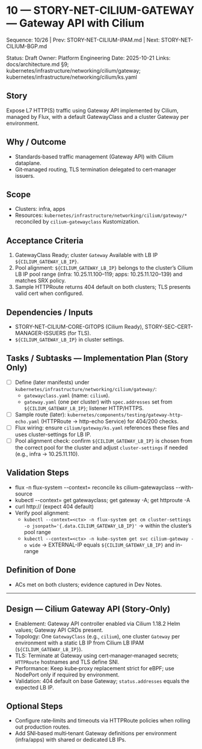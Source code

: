 # 10 — STORY-NET-CILIUM-GATEWAY — Gateway API with Cilium

Sequence: 10/26 | Prev: STORY-NET-CILIUM-IPAM.md | Next: STORY-NET-CILIUM-BGP.md

Status: Draft
Owner: Platform Engineering
Date: 2025-10-21
Links: docs/architecture.md §9; kubernetes/infrastructure/networking/cilium/gateway; kubernetes/infrastructure/networking/cilium/ks.yaml

## Story
Expose L7 HTTP(S) traffic using Gateway API implemented by Cilium, managed by Flux, with a default GatewayClass and a cluster Gateway per environment.

## Why / Outcome
- Standards‑based traffic management (Gateway API) with Cilium dataplane.
- Git‑managed routing, TLS termination delegated to cert‑manager issuers.

## Scope
- Clusters: infra, apps
- Resources: `kubernetes/infrastructure/networking/cilium/gateway/*` reconciled by `cilium-gatewayclass` Kustomization.

## Acceptance Criteria
1) GatewayClass Ready; cluster `Gateway` Available with LB IP `${CILIUM_GATEWAY_LB_IP}`.
2) Pool alignment: `${CILIUM_GATEWAY_LB_IP}` belongs to the cluster’s Cilium LB IP pool range (infra: 10.25.11.100–119; apps: 10.25.11.120–139) and matches SRX policy.
3) Sample HTTPRoute returns 404 default on both clusters; TLS presents valid cert when configured.

## Dependencies / Inputs
- STORY-NET-CILIUM-CORE-GITOPS (Cilium Ready), STORY-SEC-CERT-MANAGER-ISSUERS (for TLS).
- `${CILIUM_GATEWAY_LB_IP}` in cluster settings.

## Tasks / Subtasks — Implementation Plan (Story Only)
- [ ] Define (later manifests) under `kubernetes/infrastructure/networking/cilium/gateway/`:
  - `gatewayclass.yaml` (name: `cilium`).
  - `gateway.yaml` (one per cluster) with `spec.addresses` set from `${CILIUM_GATEWAY_LB_IP}`; listener HTTP/HTTPS.
- [ ] Sample route (later): `kubernetes/components/testing/gateway-http-echo.yaml` (HTTPRoute → http-echo Service) for 404/200 checks.
- [ ] Flux wiring: ensure `cilium/gateway/ks.yaml` references these files and uses cluster-settings for LB IP.
- [ ] Pool alignment check: confirm `${CILIUM_GATEWAY_LB_IP}` is chosen from the correct pool for the cluster and adjust `cluster-settings` if needed (e.g., infra → 10.25.11.110).

## Validation Steps
- flux -n flux-system --context=<ctx> reconcile ks cilium-gatewayclass --with-source
- kubectl --context=<ctx> get gatewayclass; get gateway -A; get httproute -A
- curl http://<LB-IP> (expect 404 default)
- Verify pool alignment:
  - `kubectl --context=<ctx> -n flux-system get cm cluster-settings -o jsonpath='{.data.CILIUM_GATEWAY_LB_IP}'` → within the cluster’s pool range
  - `kubectl --context=<ctx> -n kube-system get svc cilium-gateway -o wide` → EXTERNAL-IP equals `${CILIUM_GATEWAY_LB_IP}` and in-range

## Definition of Done
- ACs met on both clusters; evidence captured in Dev Notes.

---

## Design — Cilium Gateway API (Story‑Only)

- Enablement: Gateway API controller enabled via Cilium 1.18.2 Helm values; Gateway API CRDs present.
- Topology: One `GatewayClass` (e.g., `cilium`), one cluster `Gateway` per environment with a static LB IP from Cilium LB IPAM (`${CILIUM_GATEWAY_LB_IP}`).
- TLS: Terminate at Gateway using cert‑manager‑managed secrets; `HTTPRoute` hostnames and TLS define SNI.
- Performance: Keep kube‑proxy replacement strict for eBPF; use NodePort only if required by environment.
- Validation: 404 default on base Gateway; `status.addresses` equals the expected LB IP.

## Optional Steps
- Configure rate‑limits and timeouts via HTTPRoute policies when rolling out production routes.
- Add SNI‑based multi‑tenant Gateway definitions per environment (infra/apps) with shared or dedicated LB IPs.
